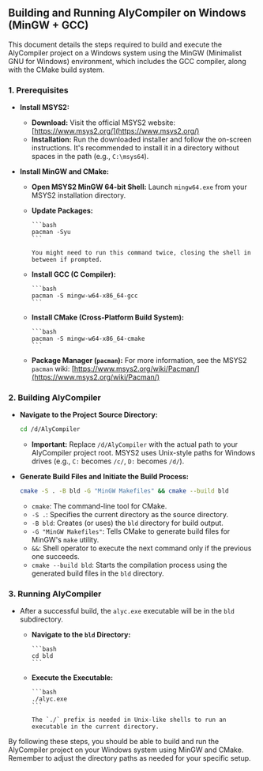 ## Building and Running AlyCompiler on Windows (MinGW + GCC)

This document details the steps required to build and execute the AlyCompiler project on a Windows system using the MinGW (Minimalist GNU for Windows) environment, which includes the GCC compiler, along with the CMake build system.

### 1. Prerequisites

* **Install MSYS2:**
  * **Download:** Visit the official MSYS2 website: [https://www.msys2.org/](https://www.msys2.org/)
  * **Installation:** Run the downloaded installer and follow the on-screen instructions. It's recommended to install it in a directory without spaces in the path (e.g., `C:\msys64`).

* **Install MinGW and CMake:**
  * **Open MSYS2 MinGW 64-bit Shell:** Launch `mingw64.exe` from your MSYS2 installation directory.
  * **Update Packages:**

        ```bash
        pacman -Syu
        ```

        You might need to run this command twice, closing the shell in between if prompted.
  * **Install GCC (C Compiler):**

        ```bash
        pacman -S mingw-w64-x86_64-gcc
        ```

  * **Install CMake (Cross-Platform Build System):**

        ```bash
        pacman -S mingw-w64-x86_64-cmake
        ```

  * **Package Manager (`pacman`):** For more information, see the MSYS2 `pacman` wiki: [https://www.msys2.org/wiki/Pacman/](https://www.msys2.org/wiki/Pacman/)

### 2. Building AlyCompiler

* **Navigate to the Project Source Directory:**

    ```bash
    cd /d/AlyCompiler
    ```

  * **Important:** Replace `/d/AlyCompiler` with the actual path to your AlyCompiler project root. MSYS2 uses Unix-style paths for Windows drives (e.g., `C:` becomes `/c/`, `D:` becomes `/d/`).

* **Generate Build Files and Initiate the Build Process:**

    ```bash
    cmake -S . -B bld -G "MinGW Makefiles" && cmake --build bld
    ```

  * `cmake`: The command-line tool for CMake.
  * `-S .`: Specifies the current directory as the source directory.
  * `-B bld`: Creates (or uses) the `bld` directory for build output.
  * `-G "MinGW Makefiles"`: Tells CMake to generate build files for MinGW's `make` utility.
  * `&&`: Shell operator to execute the next command only if the previous one succeeds.
  * `cmake --build bld`: Starts the compilation process using the generated build files in the `bld` directory.

### 3. Running AlyCompiler

* After a successful build, the `alyc.exe` executable will be in the `bld` subdirectory.
  * **Navigate to the `bld` Directory:**

        ```bash
        cd bld
        ```

  * **Execute the Executable:**

        ```bash
        ./alyc.exe
        ```

        The `./` prefix is needed in Unix-like shells to run an executable in the current directory.

By following these steps, you should be able to build and run the AlyCompiler project on your Windows system using MinGW and CMake. Remember to adjust the directory paths as needed for your specific setup.
